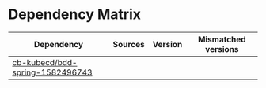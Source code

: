 # Dependency Matrix

Dependency | Sources | Version | Mismatched versions
---------- | ------- | ------- | -------------------
[cb-kubecd/bdd-spring-1582496743](https://github.com/cb-kubecd/bdd-spring-1582496743.git) |  | []() | 
